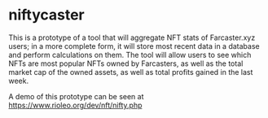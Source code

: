 # niftycaster

This is a prototype of a tool that will aggregate NFT stats of Farcaster.xyz users; in a more complete form, it will store most recent data in a database and perform calculations on them. The tool will allow users to see which NFTs are most popular NFTs owned by Farcasters, as well as the total market cap of the owned assets, as well as total profits gained in the last week.

A demo of this prototype can be seen at https://www.rioleo.org/dev/nft/nifty.php
